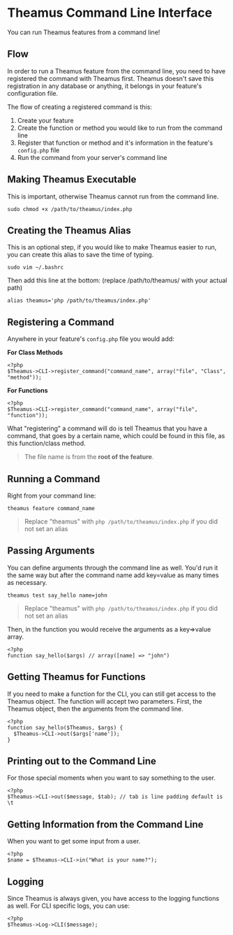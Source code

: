 # Theamus Command Line Interface

You can run Theamus features from a command line!

## Flow
In order to run a Theamus feature from the command line, you need to have registered the command with Theamus first. Theamus doesn't save this registration in any database or anything, it belongs in your feature's configuration file.

The flow of creating a registered command is this:
1. Create your feature
1. Create the function or method you would like to run from the command line
1. Register that function or method and it's information in the feature's `config.php` file
1. Run the command from your server's command line

## Making Theamus Executable
This is important, otherwise Theamus cannot run from the command line.
```
sudo chmod +x /path/to/theamus/index.php
```

## Creating the Theamus Alias
This is an optional step, if you would like to make Theamus easier to run, you can create this alias to save the time of typing.
```
sudo vim ~/.bashrc
```
Then add this line at the bottom: (replace /path/to/theamus/ with your actual path)
```
alias theamus='php /path/to/theamus/index.php'
```

## Registering a Command
Anywhere in your feature's `config.php` file you would add:

__For Class Methods__
```
<?php
$Theamus->CLI->register_command("command_name", array("file", "Class", "method"));
```

__For Functions__
```
<?php
$Theamus->CLI->register_command("command_name", array("file", "function"));
```

What "registering" a command will do is tell Theamus that you have a command, that goes by a certain name, which could be found in this file, as this function/class method.

> The file name is from the __root of the feature__.

## Running a Command
Right from your command line:
```
theamus feature command_name
```

> Replace "theamus" with `php /path/to/theamus/index.php` if you did not set an alias

## Passing Arguments
You can define arguments through the command line as well. You'd run it the same way but after the command name add key=value as many times as necessary.
```
theamus test say_hello name=john
```

> Replace "theamus" with `php /path/to/theamus/index.php` if you did not set an alias

Then, in the function you would receive the arguments as a key=>value array.
```
<?php
function say_hello($args) // array([name] => "john")
```

## Getting Theamus for Functions
If you need to make a function for the CLI, you can still get access to the Theamus object. The function will accept two parameters. First, the Theamus object, then the arguments from the command line.

```
<?php
function say_hello($Theamus, $args) {
  $Theamus->CLI->out($args['name']);
}
```

## Printing out to the Command Line
For those special moments when you want to say something to the user.
```
<?php
$Theamus->CLI->out($message, $tab); // tab is line padding default is \t
```

## Getting Information from the Command Line
When you want to get some input from a user.
```
<?php
$name = $Theamus->CLI->in("What is your name?");
```
## Logging
Since Theamus is always given, you have access to the logging functions as well. For CLI specific logs, you can use:
```
<?php
$Theamus->Log->CLI($message);
```
